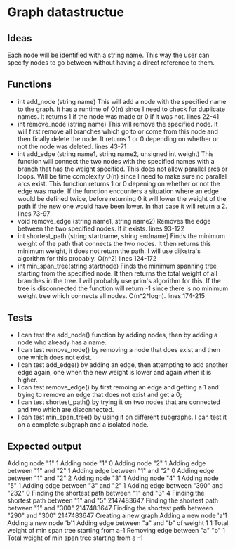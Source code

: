 # Graph datastructue
## Ideas
Each node will be identified with a string name. This way the user can specify nodes to go between without having a direct reference to them.

## Functions
- int add_node (string name) This will add a node with the specified name to the graph. It has a runtime of O(n) since I need to check for duplicate names. It returns 1 if the node was made or 0 if it was not. lines 22-41
- int remove_node (string name) This will remove the specified node. It will first remove all branches which go to or come from this node and then finally delete the node. It returns 1 or 0 depending on whether or not the node was deleted. lines 43-71
- int add_edge (string name1, string name2, unsigned int weight) This function will connect the two nodes with the specified names with a branch that has the weight specified. This does not allow parallel arcs or loops. Will be time complexity O(n) since I need to make sure no parallel arcs exist. This function returns 1 or 0 depening on whether or not the edge was made. If the function encounters a situation where an edge would be defined twice, before returning 0 it will lower the weight of the path if the new one would have been lower. In that case it will return a 2. lines 73-97
- void remove_edge (string name1, string name2) Removes the edge between the two specified nodes. If it exists. lines 93-122
- int shortest_path (string startname, string endname) Finds the minimum weight of the path that connects the two nodes. It then returns this minimum weight, it does not return the path. I will use dijkstra's algorithm for this probably. O(n^2) lines 124-172
- int min_span_tree(string startnode) Finds the minimum spanning tree starting from the specified node. It then returns the total weight of all branches in the tree. I will probably use prim's algorithm for this. If the tree is disconnected the function will return -1 since there is no minimum weight tree which connects all nodes. O(n^2*logn). lines 174-215

## Tests
- I can test the add_node() function by adding nodes, then by adding a node who already has a name.
- I can test remove_node() by removing a node that does exist and then one which does not exist.
- I can test add_edge() by adding an edge, then attempting to add another edge again, one when the new weight is lower and again when it is higher.
- I can test remove_edge() by first remoing an edge and getting a 1 and trying to remove an edge that does not exist and get a 0;
- I can test shortest_path() by trying it on two nodes that are connected and two which are disconnected.
- I can test min_span_tree() by using it on different subgraphs. I can test it on a complete subgraph and a isolated node.

## Expected output
Adding node "1" 1
Adding node "1" 0
Adding node "2" 1
Adding edge between "1" and "2" 1
Adding edge between "1" and "2" 0
Adding edge between "1" and "2" 2
Adding node "3" 1
Adding node "4" 1
Adding node "5" 1
Adding edge between "3" and "2" 1
Adding edge between "390" and "232" 0
Finding the shortest path between "1" and "3" 4
Finding the shortest path between "1" and "5" 2147483647
Finding the shortest path between "1" and "300" 2147483647
Finding the shortest path between "290" and "300" 2147483647
Creating a new graph
Adding a new node 'a'1
Adding a new node 'b'1
Adding edge between "a" and "b" of weight 1 1
Total weight of min span tree starting from a-1
Removing edge between "a" "b" 1
Total weight of min span tree starting from a -1